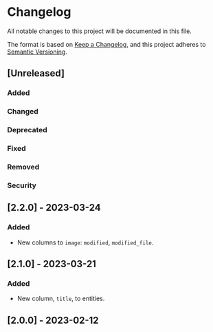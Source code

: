 # Changelog

All notable changes to this project will be documented in this file.

The format is based on [Keep a Changelog](https://keepachangelog.com/en/1.0.0/),
and this project adheres to [Semantic Versioning](https://semver.org/spec/v2.0.0.html).

## [Unreleased]

### Added

### Changed

### Deprecated

### Fixed

### Removed

### Security

## [2.2.0] - 2023-03-24

### Added

-   New columns to `image`: `modified`, `modified_file`.

## [2.1.0] - 2023-03-21

### Added

-   New column, `title`, to entities.

## [2.0.0] - 2023-02-12
